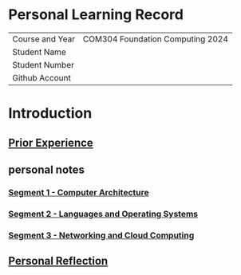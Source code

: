 # Personal Learning Record

|      |      |
|:---- |:---- |
| Course and Year | COM304 Foundation Computing 2024 | 
| Student Name | |
| Student Number | |
| Github Account | |

# Introduction


## [Prior Experience](../personal_learning_record/priorExperience.md)


## personal notes

### [Segment 1 - Computer Architecture](../personal_learning_record/segment1.md)


### [Segment 2 - Languages and Operating Systems](../personal_learning_record/segment2.md)


### [Segment 3 - Networking and Cloud Computing](../personal_learning_record/segment3.md)


## [Personal Reflection](../personal_learning_record/personalReflection.md)



